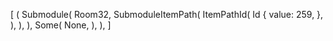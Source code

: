 [
    (
        Submodule(
            Room32,
            SubmoduleItemPath(
                ItemPathId(
                    Id {
                        value: 259,
                    },
                ),
            ),
        ),
        Some(
            None,
        ),
    ),
]